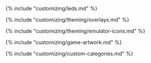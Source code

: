 {% include "customizing/leds.md" %}

{% include "customizing/theming/overlays.md" %}

{% include "customizing/theming/emulator-icons.md" %}

{% include "customizing/game-artwork.md" %}

{% include "customizing/custom-categories.md" %}
